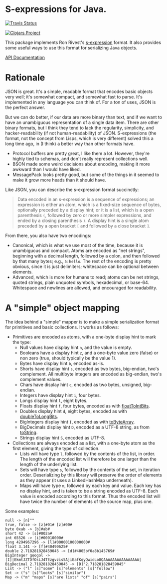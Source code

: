 # S-expressions for Java.

[![Travis Status](https://travis-ci.org/csm/sexp4j.svg?branch=master)](https://travis-ci.org/csm/sexp4j)

[![Clojars Project](http://clojars.org/org.metastatic/sexp4j/latest-version.svg)](http://clojars.org/org.metastatic/sexp4j)

This package implements Ron Rivest's [s-expression](http://people.csail.mit.edu/rivest/Sexp.txt)
format. It also provides some useful ways to use this format for serializing Java objects.

[API Documentation](https://csm.github.io/sexp4j/javadoc/)

# Rationale

JSON is great. It's a simple, readable format that encodes basic objects very well; it's somewhat compact, and somewhat fast to parse. It's implemented in any language you can think of. For a ton of uses, JSON is the perfect answer.

But we can do better, if our data are more binary than text, and if we want to have an unambiguous representation of a single data item. There are other binary formats, but I think they tend to lack the regularity, simplicity, and hacker-readability (if not human-readability) of JSON. S-expressions (the format, not the concept from Lisps, which is very different) solved this a long time ago, in (I think) a better way than other formats have.

* Protocol buffers are pretty great, I like them a lot. However, they're highly tied to schemas, and don't really represent collections well.
* BSON made some weird decisions about encoding, making it more awkward than I would have liked.
* MessagePack looks pretty good, but some of the things in it seemed to make it grow more heads than it should have.

Like JSON, you can describe the s-expression format succinctly:

> Data encoded in an s-expression is a sequence of expressions; an expression is either an atom, which is a fixed-size sequence of bytes, optionally preceded by a display hint; or it is a list, which is a open parenthesis `(`, followed by zero or more simpler expressions, and ended by a closing parenthesis `)`. A display hint is a single atom preceded by a open bracket `[` and followed by a close bracket `]`.

From there, you also have two encodings:

* Canonical, which is what we use most of the time, because it is unambiguous and compact. Atoms are encoded as "net strings", beginning with a decimal length, followed by a colon, and then followed by that many bytes; e.g., `5:hello`. The rest of the encoding is pretty obvious, since it is just delimiters; whitespace can be optional between elements.
* Advanced, which is more for humans to read; atoms can be net strings, quoted strings, plain unquoted symbols, hexadecimal, or base-64. Whitespace and newlines are allowed, and encouraged for readability.

# A "simple" object mapping

The idea behind a "simple" mapper is to make a simple serialization format for primitives and basic collections. It works as follows:

* Primitives are encoded as atoms, with a one-byte display hint to mark the type:
    * Null values have display hint `n`, and the value is empty.
    * Booleans have a display hint `z`, and a one-byte value zero (false) or non zero (true, should typically be the value 1).
    * Bytes have display hint `b`, encoded as-is.
    * Shorts have display hint `s`, encoded as two bytes, big-endian, two's complement. All multibyte integers are encoded as big-endian, two's complement values.
    * Chars have display hint `c`, encoded as two bytes, unsigned, big-endian.
    * Integers have display hint `i`, four bytes.
    * Longs display hint `l`, eight bytes.
    * Floats display hint `f`, four bytes, encoded as with [floatToIntBits](http://docs.oracle.com/javase/7/docs/api/java/lang/Float.html#floatToIntBits%28float%29).
    * Doubles display hint `d`, eight bytes, encoded as with [doubleToLongBits](http://docs.oracle.com/javase/7/docs/api/java/lang/Double.html#doubleToLongBits%28double%29).
    * BigIntegers display hint `I`, encoded as with [toByteArray](http://docs.oracle.com/javase/7/docs/api/java/math/BigInteger.html#toByteArray%28%29).
    * BigDecimals display hint `D`, encoded as a UTF-8 string, as from [toString](http://docs.oracle.com/javase/7/docs/api/java/math/BigDecimal.html#toString%28%29).
    * Strings display hint `S`, encoded as UTF-8.
* Collections are always encoded as a list, with a one-byte atom as the first element, giving the type of collection.
    * Lists will have type `l`, followed by the contents of the list, in order. The length of the encoded list will therefore be one larger than the length of the underlying list.
    * Sets will have type `s`, followed by the contents of the set, in iteration order. Deserializing by this library will preserve the order of elements as they appear (it uses a LinkedHashMap underneath).
    * Maps will have type `m`, followed by each key and value. Each key has no display hint, and is taken to be a string encoded as UTF-8. Each value is encoded according to this format. Thus the encoded list will have twice the number of elements of the source map, plus one.
    
Some examples:

    null -> [n]""
    true, false -> [z]#01# [z]#00#
    byte 0xab -> [b]#ab#
    short 42 -> [s]#002a#
    int 65526 -> [i]#00010000#
    long 4294967296 -> [l]#00000100000000#
    float 3.141 -> [f]#40490625#
    double 2.718281828459045 -> [d]#4005bf0a8b145769#
    BigInteger googol -> [I]|EkmtJZTDfOsLJ4TEzgvzis5AjiEafKqyQwioLo8QAAAAAAAAAAAAAAAA|
    BigDecimal 2.718281828459045 -> [D]"2.718281828459045"
    List -> ("l" [s]"some" [s]"elements" [s]"follow")
    Set -> ("s" [s]"looks" [s]"similar")
    Map -> ("m" "maps" [s]"are lists" "of" [s]"pairs")
